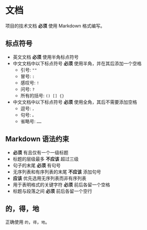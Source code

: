 # 文档

项目的技术文档 **必须** 使用 Markdown 格式编写。

## 标点符号

- 英文文档 **必须** 使用半角标点符号
- 中文文档中以下标点符号 **必须** 使用半角，并在其后添加一个空格
	- 引号: `""`
	- 冒号: `:`
	- 感叹号: `!`
	- 问号: `?`
	- 所有的括号: `() [] {}`
- 中文文档中以下标点符号 **必须** 使用全角，其后不需要添加空格
	- 逗号: `，`
	- 句号: `。`
	- 省略号: `……`

## Markdown 语法约束

- **必须** 有且仅有一个一级标题
- 标题的层级最多 **不应该** 超过三级
- 句子的末尾 **必须** 有句号
- 无序列表和有序列表的末尾 **不应该** 添加句号
- **应该** 优先选用无序列表而非有序列表
- 用于表明格式的关键字符 **必须** 前后各留一个空格
- 标题与段落之间 **必须** 前后各留一个空行

## 的，得，地

正确使用 `的`，`得`，`地`。
